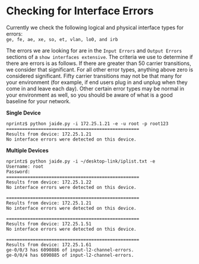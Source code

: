 Checking for Interface Errors  
=============================  
Currently we check the following logical and physical interface types for errors:  
`ge, fe, ae, xe, so, et, vlan, lo0, and irb`  

The errors we are looking for are in the `Input Errors` and `Output Errors` sections of a `show interfaces extensive`. The criteria we use to determine if there are errors is as follows. If there are greater than 50 carrier transitions, we consider that significant. For all other error types, anything above zero is considered significant. Fifty carrier transitions may not be that many for your environment (for example, if end users plug in and unplug when they come in and leave each day). Other certain error types may be normal in your environment as well, so you should be aware of what is a good baseline for your network.  

**Single Device**  

	nprintz$ python jaide.py -i 172.25.1.21 -e -u root -p root123
	==================================================
	Results from device: 172.25.1.21
	No interface errors were detected on this device.


**Multiple Devices**  

	nprintz$ python jaide.py -i ~/desktop-link/iplist.txt -e
	Username: root
	Password: 
	==================================================
	Results from device: 172.25.1.22
	No interface errors were detected on this device.

	==================================================
	Results from device: 172.25.1.21
	No interface errors were detected on this device.

	==================================================
	Results from device: 172.25.1.51
	No interface errors were detected on this device.

	==================================================
	Results from device: 172.25.1.61
	ge-0/0/3 has 6090886 of input-l2-channel-errors.
	ge-0/0/4 has 6090885 of input-l2-channel-errors.
